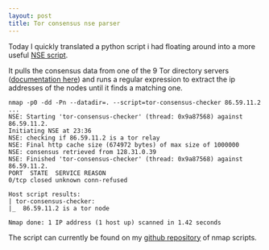 ```yaml
---
layout: post
title: Tor consensus nse parser
---
```

Today I quickly translated a python script i had floating around into a more useful [NSE script](http://nmap.org/nsedoc/).

It pulls the consensus data from one of the 9 Tor directory servers ([documentation here](https://gitweb.torproject.org/tor.git/tree/HEAD:/doc)) and runs a regular expression to extract the ip addresses of the nodes until it finds a matching one.

    nmap -p0 -dd -Pn --datadir=. --script=tor-consensus-checker 86.59.11.2
    ...
    NSE: Starting 'tor-consensus-checker' (thread: 0x9a87568) against 86.59.11.2.
    Initiating NSE at 23:36
    NSE: checking if 86.59.11.2 is a tor relay
    NSE: Final http cache size (674972 bytes) of max size of 1000000
    NSE: consensus retrieved from 128.31.0.39
    NSE: Finished 'tor-consensus-checker' (thread: 0x9a87568) against 86.59.11.2.
    PORT  STATE  SERVICE REASON
    0/tcp closed unknown conn-refused
    
    Host script results:
    | tor-consensus-checker: 
    |_  86.59.11.2 is a tor node
    
    Nmap done: 1 IP address (1 host up) scanned in 1.42 seconds

The script can currently be found on my [github repository](https://github.com/rikiji/nmap-scripts) of nmap scripts.
